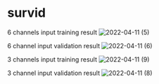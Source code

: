 # survid
6 channels input training result
![2022-04-11 (5)](https://user-images.githubusercontent.com/38833796/162738864-3a1b50c1-571a-4929-8d2d-5f58e8eca8a9.png)

6 channel input validation result
![2022-04-11 (6)](https://user-images.githubusercontent.com/38833796/162739160-98af2b7d-77b0-43ea-a5fc-5c5273375627.png)




3 channels input training result
![2022-04-11 (9)](https://user-images.githubusercontent.com/38833796/162745246-9197cb97-80f2-4323-9d4a-1ead178a7902.png)

3 channel input validation result
![2022-04-11 (8)](https://user-images.githubusercontent.com/38833796/162745303-00ae9185-0ab4-4069-985e-f11daffea6a5.png)



